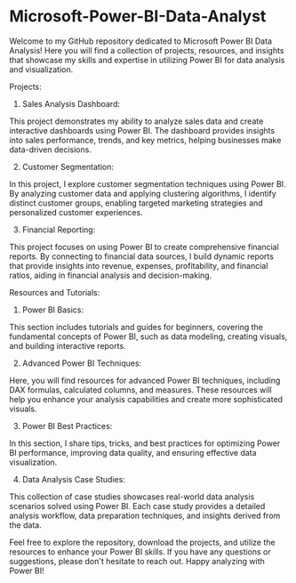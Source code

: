 # Microsoft-Power-BI-Data-Analyst
Welcome to my GitHub repository dedicated to Microsoft Power BI Data Analysis! Here you will find a collection of projects, resources, and insights that showcase my skills and expertise in utilizing Power BI for data analysis and visualization.

Projects:


1. Sales Analysis Dashboard:


This project demonstrates my ability to analyze sales data and create interactive dashboards using Power BI. The dashboard provides insights into sales performance, trends, and key metrics, helping businesses make data-driven decisions.


2. Customer Segmentation:


In this project, I explore customer segmentation techniques using Power BI. By analyzing customer data and applying clustering algorithms, I identify distinct customer groups, enabling targeted marketing strategies and personalized customer experiences.


3. Financial Reporting:


This project focuses on using Power BI to create comprehensive financial reports. By connecting to financial data sources, I build dynamic reports that provide insights into revenue, expenses, profitability, and financial ratios, aiding in financial analysis and decision-making.


Resources and Tutorials:


1. Power BI Basics:


This section includes tutorials and guides for beginners, covering the fundamental concepts of Power BI, such as data modeling, creating visuals, and building interactive reports.


2. Advanced Power BI Techniques:


Here, you will find resources for advanced Power BI techniques, including DAX formulas, calculated columns, and measures. These resources will help you enhance your analysis capabilities and create more sophisticated visuals.


3. Power BI Best Practices:


In this section, I share tips, tricks, and best practices for optimizing Power BI performance, improving data quality, and ensuring effective data visualization.


4. Data Analysis Case Studies:


This collection of case studies showcases real-world data analysis scenarios solved using Power BI. Each case study provides a detailed analysis workflow, data preparation techniques, and insights derived from the data.


Feel free to explore the repository, download the projects, and utilize the resources to enhance your Power BI skills. If you have any questions or suggestions, please don't hesitate to reach out. Happy analyzing with Power BI!


